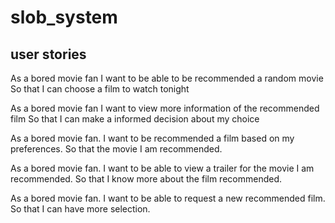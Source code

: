 # slob_system

## user stories
As a bored movie fan
I want to be able to be recommended a random movie
So that I can choose a film to watch tonight

As a bored movie fan
I want to view more information of the recommended film
So that I can make a informed decision about my choice

As a bored movie fan.
I want to be recommended a film based on my preferences.
So that the movie I am recommended.

As a bored movie fan.
I want to be able to view a trailer for the movie I am recommended.
So that I know more about the film recommended.

As a bored movie fan.
I want to be able to request a new recommended film.
So that I can have more selection.

